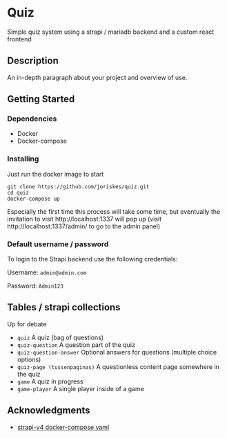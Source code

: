 # Quiz

Simple quiz system using a strapi / mariadb backend and a custom react frontend  

## Description

An in-depth paragraph about your project and overview of use.

## Getting Started

### Dependencies

* Docker
* Docker-compose

### Installing
Just run the docker image to start
```
git clone https://github.com/joriskes/quiz.git
cd quiz
docker-compose up
```
Especially the first time this process will take some time, but eventually the 
invitation to visit http://localhost:1337 will pop up
(visit http://localhost:1337/admin/ to go to the admin panel)

### Default username / password
To login to the Strapi backend use the following credentials:

Username: `admin@admin.com`

Password: `Admin123`

## Tables / strapi collections
Up for debate
- `quiz` A quiz (bag of questions)
- `quiz-question` A question part of the quiz
- `quiz-question-answer` Optional answers for questions (multiple choice options)
- `quiz-page (tussenpaginas)` A questionless content page somewhere in the quiz
- `game` A quiz in progress
- `game-player` A single player inside of a game

## Acknowledgments

* [strapi-v4 docker-compose yaml](https://github.com/seralaci/strapi-docker-v4)
